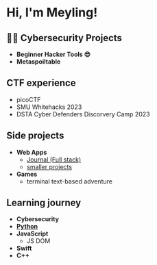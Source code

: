 <h1>Hi, I'm Meyling!</h1>

<h2>👨‍💻 Cybersecurity Projects</h2>

- <b>Beginner Hacker Tools 😎</b>
- <b>Metaspoiltable</b>

<h2>CTF experience</h2>

- picoCTF
- SMU Whitehacks 2023
- DSTA Cyber Defenders Discorvery Camp 2023

<h2>Side projects</h2>

- <b>Web Apps</b>
  - [Journal (Full stack)](https://github.com/maejikal/web-journal)
  - [smaller projects](https://github.com/maejikal/web-projects)
- <b>Games</b>
  - terminal text-based adventure
  
<h2>Learning journey</h2>

- <b>Cybersecurity</b>
- <b>[Python](https://github.com/maejikal/learning-python/tree/main)</b>
- <b>JavaScript</b>
  - JS DOM
- <b>Swift</b>
- <b>C++</b>
